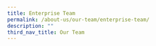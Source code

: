 ```yaml
---
title: Enterprise Team
permalink: /about-us/our-team/enterprise-team/
description: ""
third_nav_title: Our Team
---
```

